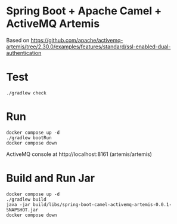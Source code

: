 # Spring Boot + Apache Camel + ActiveMQ Artemis

Based on https://github.com/apache/activemq-artemis/tree/2.30.0/examples/features/standard/ssl-enabled-dual-authentication

# Test
```
./gradlew check
```

# Run
```
docker compose up -d
./gradlew bootRun
docker compose down
```

ActiveMQ console at http://localhost:8161 (artemis/artemis)

# Build and Run Jar
```
docker compose up -d
./gradlew build
java -jar build/libs/spring-boot-camel-activemq-artemis-0.0.1-SNAPSHOT.jar
docker compose down
```
